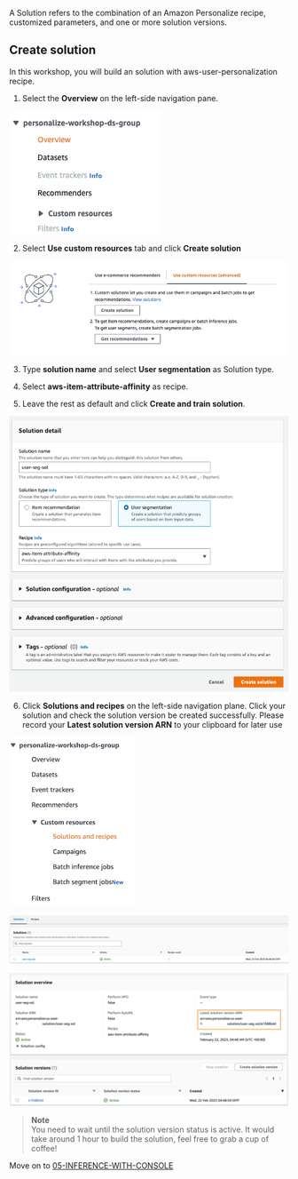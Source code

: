 A Solution refers to the combination of an Amazon Personalize recipe, customized parameters, and one or more solution versions.

## Create solution

In this workshop, you will build an solution with aws-user-personalization recipe.
1. Select the **Overview** on the left-side navigation pane. 

![06-solution-and-campaign-1](/static/image/06-solution-and-campaign-1.png)

2. Select **Use custom resources** tab and click **Create solution**

![06-solution-and-campaign-2](/static/image/06-solution-and-campaign-2.png)

3. Type **solution name** and select **User segmentation** as Solution type. 

4. Select **aws-item-attribute-affinity** as recipe.

5. Leave the rest as default and click **Create and train solution**.

![06-solution-and-campaign-3](/static/image/06-solution-and-campaign-3.png)

6. Click **Solutions and recipes** on the left-side navigation plane. Click your solution and check the solution version be created successfully. Please record your **Latest solution version ARN** to your clipboard for later use

![06-solution-and-campaign-4](/static/image/06-solution-and-campaign-4.png)

![06-solution-and-campaign-5](/static/image/06-solution-and-campaign-5.png)

![06-solution-and-campaign-6](/static/image/06-solution-and-campaign-6.png)

> **Note**  
> You need to wait until the solution version status is active. It would take around 1 hour to build the solution, feel free to grab a cup of coffee!

Move on to [05-INFERENCE-WITH-CONSOLE](05-INFERENCE-WITH-CONSOLE.md)